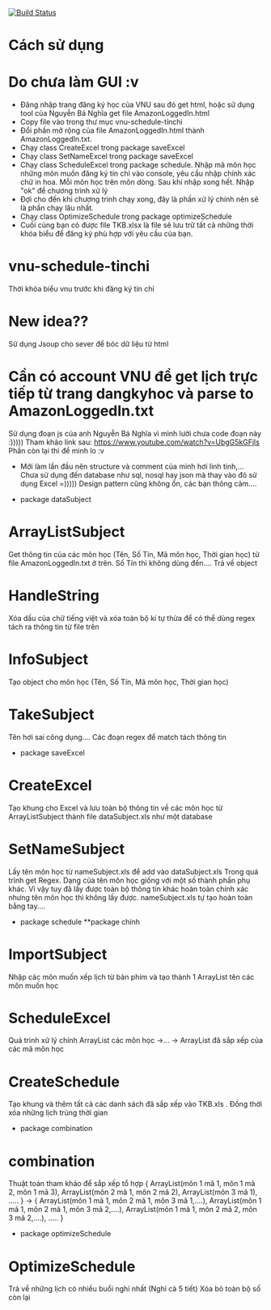 [![Build Status](https://travis-ci.com/zzBBc/vnu-schedule.svg?branch=master)](https://travis-ci.com/zzBBc/vnu-schedule)
# Cách sử dụng
# Do chưa làm GUI :v
- Đăng nhập trang đăng ký học của VNU sau đó get html, hoặc sử dụng tool của Nguyễn Bá Nghĩa get file AmazonLoggedIn.html
- Copy file vào trong thư mục vnu-schedule-tinchi
- Đổi phần mở rộng của file AmazonLoggedIn.html thành AmazonLoggedIn.txt.
- Chạy class CreateExcel trong package saveExcel
- Chạy class SetNameExcel trong package saveExcel
- Chạy class ScheduleExcel trong package schedule. Nhập mã môn học những môn muốn đăng ký tín chỉ vào console, yêu cầu nhập chính xác chữ in hoa. Mỗi môn học trên môn dòng. Sau khi nhập xong hết. Nhập "ok" để chương trình xử lý
- Đợi cho đến khi chương trình chạy xong, đây là phần xử lý chính nên sẽ là phần chạy lâu nhất.
- Chạy class OptimizeSchedule trong package optimizeSchedule
- Cuối cùng bạn có được file TKB.xlsx là file sẽ lưu trữ tất cả những thời khóa biểu để đăng ký phù hợp với yêu cầu của bạn.

# vnu-schedule-tinchi
Thời khóa biểu vnu trước khi đăng ký tín chỉ

# New idea??
Sử dụng Jsoup cho sever để bóc dữ liệu từ html

# Cần có account VNU để get lịch trực tiếp từ trang dangkyhoc và parse to AmazonLoggedIn.txt
Sử dụng đoạn js của anh Nguyễn Bá Nghĩa vì mình lười chưa code đoạn này :)))))
Tham khảo link sau: https://www.youtube.com/watch?v=UbgG5kGFjls
Phần còn lại thì để mình lo :v

* Mới làm lần đầu nên structure và comment của mình hơi linh tinh,...
Chưa sử dụng đến database như sql, nosql hay json mà thay vào đó sử dụng Excel =)))))
Design pattern cũng không ổn, các bạn thông cảm....

* package dataSubject
# ArrayListSubject
Get thông tin của các môn học (Tên, Số Tín, Mã môn học, Thời gian học) từ file AmazonLoggedIn.txt ở trên. Số Tín thì không dùng đến....
Trả về object

# HandleString
Xóa dấu của chữ tiếng việt và xóa toàn bộ kí tự thừa để có thể dùng regex tách ra thông tin từ file trên

# InfoSubject
Tạo object cho môn học (Tên, Số Tín, Mã môn học, Thời gian học)

# TakeSubject
Tên hơi sai công dụng....
Các đoạn regex để match tách thông tin

* package saveExcel
# CreateExcel
Tạo khung cho Excel và lưu toàn bộ thông tin về các môn học từ ArrayListSubject thành file dataSubject.xls như một database

# SetNameSubject
Lấy tên môn học từ nameSubject.xls để add vào dataSubject.xls
Trong quá trình get Regex. Dạng của tên môn học giống với một số thành phần phụ khác. Vì vậy tuy đã lấy được toàn bộ thông tin khác hoàn toàn chính xác nhưng tên môn học thì không lấy được.
nameSubject.xls tự tạo hoàn toàn bằng tay....

* package schedule  **package chính
# ImportSubject
Nhập các môn muốn xếp lịch từ bàn phím và tạo thành 1 ArrayList tên các môn muốn học

# ScheduleExcel
Quá trình xử lý chính
ArrayList các môn học ->... -> ArrayList đã sắp xếp của các mã môn học

# CreateSchedule
Tạo khung và thêm tất cả các danh sách đã sắp xếp vào TKB.xls .
Đồng thời xóa những lịch trùng thời gian

* package combination
# combination
Thuật toán tham khảo để sắp xếp tổ hợp {
ArrayList(môn 1 mã 1, môn 1 mã 2, môn 1 mã 3),
ArrayList(môn 2 mã 1, môn 2 mã 2),
ArrayList(môn 3 mã 1),
.....
}
-> {
ArrayList(môn 1 mã 1, môn 2 mã 1, môn 3 mã 1,....),
ArrayList(môn 1 mã 1, môn 2 mã 1, môn 3 mã 2,....),
ArrayList(môn 1 mã 1, môn 2 mã 2, môn 3 mã 2,....),
.....
}

* package optimizeSchedule
# OptimizeSchedule
Trả về những lịch có nhiều buổi nghỉ nhất (Nghỉ cả 5 tiết)
Xóa bỏ toàn bộ số còn lại
